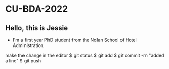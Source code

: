 # CU-BDA-2022
## Hello, this is Jessie
* I'm a first year PhD student from the Nolan School of Hotel Administration.



make the change in the editor
$ git status
$ git add <file name>
$ git commit -m "added a line"
$ git push